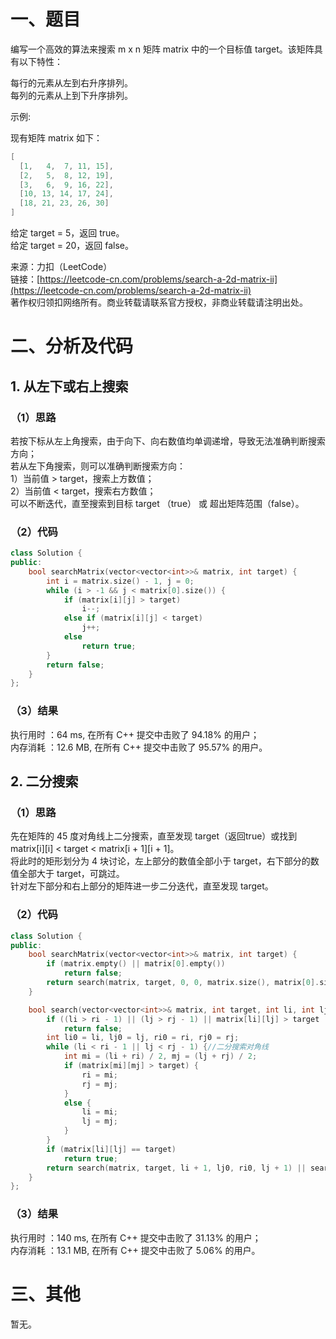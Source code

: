 # 一、题目
编写一个高效的算法来搜索 m x n 矩阵 matrix 中的一个目标值 target。该矩阵具有以下特性：  
  
每行的元素从左到右升序排列。  
每列的元素从上到下升序排列。  
  
示例:  
  
现有矩阵 matrix 如下：  
```c++
[
  [1,   4,  7, 11, 15],
  [2,   5,  8, 12, 19],
  [3,   6,  9, 16, 22],
  [10, 13, 14, 17, 24],
  [18, 21, 23, 26, 30]
]
```
给定 target = 5，返回 true。  
给定 target = 20，返回 false。  
  
来源：力扣（LeetCode）  
链接：[https://leetcode-cn.com/problems/search-a-2d-matrix-ii](https://leetcode-cn.com/problems/search-a-2d-matrix-ii)  
著作权归领扣网络所有。商业转载请联系官方授权，非商业转载请注明出处。  
# 二、分析及代码
## 1. 从左下或右上搜索
### （1）思路
若按下标从左上角搜索，由于向下、向右数值均单调递增，导致无法准确判断搜索方向；  
若从左下角搜索，则可以准确判断搜索方向：  
1）当前值 > target，搜索上方数值；  
2）当前值 < target，搜索右方数值；  
可以不断迭代，直至搜索到目标 target （true） 或 超出矩阵范围（false）。  
### （2）代码
```cpp
class Solution {
public:
    bool searchMatrix(vector<vector<int>>& matrix, int target) {
        int i = matrix.size() - 1, j = 0;
        while (i > -1 && j < matrix[0].size()) {
            if (matrix[i][j] > target)
                i--;
            else if (matrix[i][j] < target)
                j++;
            else   
                return true;
        }
        return false;
    }
};
```
### （3）结果
执行用时 ：64 ms, 在所有 C++ 提交中击败了 94.18% 的用户；  
内存消耗 ：12.6 MB, 在所有 C++ 提交中击败了 95.57% 的用户。  
## 2. 二分搜索
### （1）思路
先在矩阵的 45 度对角线上二分搜索，直至发现 target（返回true）或找到 matrix[i][i] < target < matrix[i + 1][i + 1]。  
将此时的矩形划分为 4 块讨论，左上部分的数值全部小于 target，右下部分的数值全部大于 target，可跳过。  
针对左下部分和右上部分的矩阵进一步二分迭代，直至发现 target。  
### （2）代码
```cpp
class Solution {
public:
    bool searchMatrix(vector<vector<int>>& matrix, int target) {
        if (matrix.empty() || matrix[0].empty())
            return false;
        return search(matrix, target, 0, 0, matrix.size(), matrix[0].size());
    }

    bool search(vector<vector<int>>& matrix, int target, int li, int lj, int ri, int rj) {//参数为所搜索矩阵的左下、右上坐标
        if ((li > ri - 1) || (lj > rj - 1) || matrix[li][lj] > target || matrix[ri - 1][rj - 1] < target)
            return false;
        int li0 = li, lj0 = lj, ri0 = ri, rj0 = rj;     
        while (li < ri - 1 || lj < rj - 1) {//二分搜索对角线
            int mi = (li + ri) / 2, mj = (lj + rj) / 2;
            if (matrix[mi][mj] > target) {
                ri = mi;
                rj = mj;
            }
            else {
                li = mi;
                lj = mj;
            }
        }
        if (matrix[li][lj] == target)
            return true;
        return search(matrix, target, li + 1, lj0, ri0, lj + 1) || search(matrix, target, li0, lj + 1, li + 1, rj0);//递归搜索左下和右上矩阵
    }
};
```
### （3）结果
执行用时 ：140 ms, 在所有 C++ 提交中击败了 31.13% 的用户；  
内存消耗 ：13.1 MB, 在所有 C++ 提交中击败了 5.06% 的用户。  
# 三、其他
暂无。  
